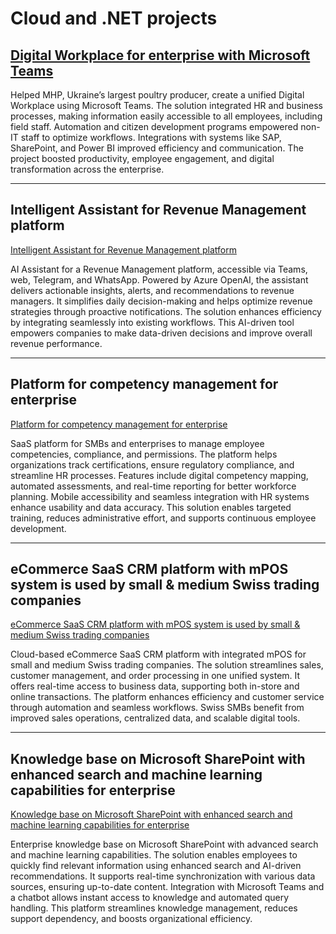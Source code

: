 # Cloud and .NET projects

## [Digital Workplace for enterprise with Microsoft Teams](Cloud/Digital-Workplace-for-enterprise-with-Microsoft-Teams.md)

Helped MHP, Ukraine’s largest poultry producer, create a unified Digital Workplace using Microsoft Teams. The solution integrated HR and business processes, making information easily accessible to all employees, including field staff. Automation and citizen development programs empowered non-IT staff to optimize workflows. Integrations with systems like SAP, SharePoint, and Power BI improved efficiency and communication. The project boosted productivity, employee engagement, and digital transformation across the enterprise.

---

## Intelligent Assistant for Revenue Management platform

[Intelligent Assistant for Revenue Management platform](Data%20&%20AI/Intelligent-Assistant-for-Revenue-Management-platform.md)

AI Assistant for a Revenue Management platform, accessible via Teams, web, Telegram, and WhatsApp. Powered by Azure OpenAI, the assistant delivers actionable insights, alerts, and recommendations to revenue managers. It simplifies daily decision-making and helps optimize revenue strategies through proactive notifications. The solution enhances efficiency by integrating seamlessly into existing workflows. This AI-driven tool empowers companies to make data-driven decisions and improve overall revenue performance.

---

## Platform for competency management for enterprise

[Platform for competency management for enterprise](Cloud/SaaS-platform-for-competency,-compliance,-and-permissions-management-for-SMBs-&-enterprises.md)

SaaS platform for SMBs and enterprises to manage employee competencies, compliance, and permissions. The platform helps organizations track certifications, ensure regulatory compliance, and streamline HR processes. Features include digital competency mapping, automated assessments, and real-time reporting for better workforce planning. Mobile accessibility and seamless integration with HR systems enhance usability and data accuracy. This solution enables targeted training, reduces administrative effort, and supports continuous employee development.

---

## eCommerce SaaS CRM platform with mPOS system is used by small & medium Swiss trading companies

[eCommerce SaaS CRM platform with mPOS system is used by small & medium Swiss trading companies](Cloud/eCommerce-SaaS-CRM-platform-with-mPOS-system-is-used-by-small-&-medium-Swiss-trading-companies.md)

Cloud-based eCommerce SaaS CRM platform with integrated mPOS for small and medium Swiss trading companies. The solution streamlines sales, customer management, and order processing in one unified system. It offers real-time access to business data, supporting both in-store and online transactions. The platform enhances efficiency and customer service through automation and seamless workflows. Swiss SMBs benefit from improved sales operations, centralized data, and scalable digital tools.

---

## Knowledge base on Microsoft SharePoint with enhanced search and machine learning capabilities for enterprise

[Knowledge base on Microsoft SharePoint with enhanced search and machine learning capabilities for enterprise](Data%20&%20AI/Knowledge-base-on-Microsoft-SharePoint-with-enhanced-search-and-machine-learning-capabilities-for-enterprise.md)

Enterprise knowledge base on Microsoft SharePoint with advanced search and machine learning capabilities. The solution enables employees to quickly find relevant information using enhanced search and AI-driven recommendations. It supports real-time synchronization with various data sources, ensuring up-to-date content. Integration with Microsoft Teams and a chatbot allows instant access to knowledge and automated query handling. This platform streamlines knowledge management, reduces support dependency, and boosts organizational efficiency.